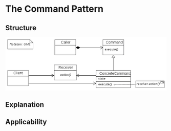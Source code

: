 # The Command Pattern

## Structure

![](../data/command_pattern_uml.png)

## Explanation

## Applicability
